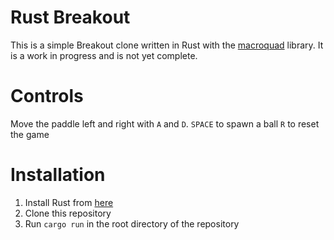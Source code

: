 # Rust Breakout
This is a simple Breakout clone written in Rust with the [macroquad](https://macroquad.rs/) library. It is a work in progress and is not yet complete.
# Controls
Move the paddle left and right with `A` and `D`.
`SPACE` to spawn a ball
`R` to reset the game
# Installation
1. Install Rust from [here](https://www.rust-lang.org/tools/install)
2. Clone this repository
3. Run `cargo run` in the root directory of the repository
